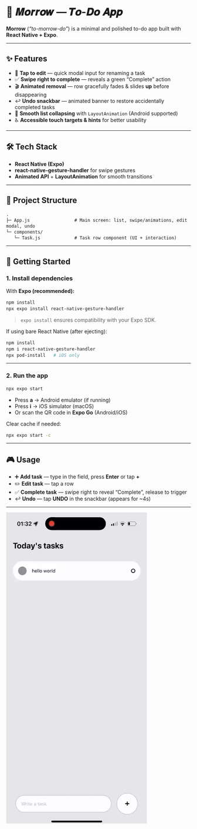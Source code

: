# 🌙 𝑴𝒐𝒓𝒓𝒐𝒘 — 𝑻𝒐-𝑫𝒐 𝑨𝒑𝒑

**Morrow** (*“to-morrow-do”*) is a minimal and polished to-do app built with **React Native + Expo**.

---

## ✨ Features

* 📝 **Tap to edit** — quick modal input for renaming a task
* ✅ **Swipe right to complete** — reveals a green “Complete” action
* 🎬 **Animated removal** — row gracefully fades & slides **up** before disappearing
* ↩️ **Undo snackbar** — animated banner to restore accidentally completed tasks
* 📱 **Smooth list collapsing** with `LayoutAnimation` (Android supported)
* ♿ **Accessible touch targets & hints** for better usability

---

## 🛠 Tech Stack

* **React Native (Expo)**
* **react-native-gesture-handler** for swipe gestures
* **Animated API** + **LayoutAnimation** for smooth transitions

---

## 📂 Project Structure

```
.
├─ App.js                 # Main screen: list, swipe/animations, edit modal, undo
└─ components/
   └─ Task.js             # Task row component (UI + interaction)
```

---

## 🚀 Getting Started

### 1. Install dependencies

With **Expo (recommended):**

```bash
npm install
npx expo install react-native-gesture-handler
```

> `expo install` ensures compatibility with your Expo SDK.

If using bare React Native (after ejecting):

```bash
npm install
npm i react-native-gesture-handler
npx pod-install   # iOS only
```

---

### 2. Run the app

```bash
npx expo start
```

* Press **a** → Android emulator (if running)
* Press **i** → iOS simulator (macOS)
* Or scan the QR code in **Expo Go** (Android/iOS)

Clear cache if needed:

```bash
npx expo start -c
```

---

## 🎮 Usage

* ➕ **Add task** — type in the field, press **Enter** or tap **+**
* ✏️ **Edit task** — tap a row
* ✅ **Complete task** — swipe right to reveal “Complete”, release to trigger
* ↩️ **Undo** — tap **UNDO** in the snackbar (appears for ~4s)
___
<img src="./todolist/assets/morrow.gif" alt="Demo Morrow"/>
